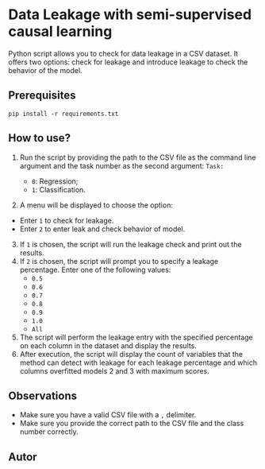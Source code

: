 
# Data Leakage with semi-supervised causal learning

Python script allows you to check for data leakage in a CSV dataset. It offers two options: check for leakage and introduce leakage to check the behavior of the model.

## Prerequisites 

`pip install -r requirements.txt`

## How to use?

1. Run the script by providing the path to the CSV file as the command line argument and the task number as the second argument:
  `Task:`
     - `0`: Regression;
     - `1`: Classification.

2. A menu will be displayed to choose the option:
- Enter `1` to check for leakage.
- Enter `2` to enter leak and check behavior of model.
3. If `1` is chosen, the script will run the leakage check and print out the results.
4. If `2` is chosen, the script will prompt you to specify a leakage percentage. Enter one of the following values:
    - `0.5`
    - `0.6`
    - `0.7`
    - `0.8`
    - `0.9`
    - `1.0`
    - `All` 
6. The script will perform the leakage entry with the specified percentage on each column in the dataset and display the results.
7. After execution, the script will display the count of variables that the method can detect with leakage for each leakage percentage and which columns overfitted models 2 and 3 with maximum scores.

## Observations

- Make sure you have a valid CSV file with a `,` delimiter.
- Make sure you provide the correct path to the CSV file and the class number correctly.

## Autor
